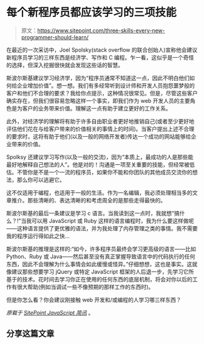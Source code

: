 # 每个新程序员都应该学习的三项技能

> 原文：<https://www.sitepoint.com/three-skills-every-new-programmer-should-learn/>

在最近的一次采访中，Joel Spolsky(stack overflow 的联合创始人)宣称他会建议新程序员学习的三样东西是经济学、写作和 C 编程。乍一看，这似乎是一个奇怪的选择，但深入挖掘很快就会发现这些话的智慧。

斯波尔斯基建议学习经济学，因为“程序员通常不知道这一点，因此不明白他们如何给企业增加价值”。想一想。我们有多经常听到设计师和开发人员抱怨噩梦般的客户和他们不合理的要求？我给你点提示，这种情况很常见。但是，尽管这些客户确实存在，但我们很容易忽略这样一个事实，即我们作为 web 开发人员的主要角色是为客户的业务带来价值。理解这一点有助于建立更好的工作关系。

此外，对经济学的理解将有助于许多自由职业者更好地推销自己(或者至少更好地评估他们花在与给客户带来的价值相关的事情上的时间)。当客户提出上述不合理的要求时，这将有助于他们(以及一般的网络开发者)传达一个成功的网站能够给企业带来的价值。

Spolksy 还建议学习写作(以及一般的交流)，因为“本质上，最成功的人是那些能最好地解释自己想法的人”。他是对的！沟通是一项至关重要的技能，但经常被低估。不管你是不是一个一流的程序员，如果你不能和你团队的其他成员交流你的想法，那么你可以逃避它。

这不仅适用于编程，也适用于一般的生活。作为一名编辑，我必须处理相当多的文章推介。那些清晰的、表达清晰的和考虑周全的是那些走得最快的。

斯波尔斯基的最后一条建议是学习 c 语言。当我读到这一点时，我就想“搞什么？!"当我可以用 JavaScript 或 Ruby 这样的语言编程时，我为什么要这样做呢——这种语言提供了更优雅的语法，并为我处理了内存管理之类的事情。我不需要我的程序运行得如此之快…

斯波尔斯基的推理是这样的:“如今，许多程序员最终会学习更高级的语言——比如 Python、Ruby 或 Java——然后甚至没有真正掌握导致语言中的代码执行的任何东西，因此不会理解为什么事情会如此缓慢或怪异。”仔细想想，这也是事实。这就像建议那些想要学习 jQuery 或特定 JavaScript 框架的人后退一步，先学习它所基于的技术。花时间去学习你正在使用的任何东西的底层机制，将会对你以后的工作有很大帮助(例如当调试一些不像预期的那样工作的东西时)。

但是你怎么看？你会建议刚接触 web 开发和/或编程的人学习哪三样东西？

*原载于 [SitePoint JavaScript 简讯](https://www.sitepoint.com/newsletter/)* 。

## 分享这篇文章